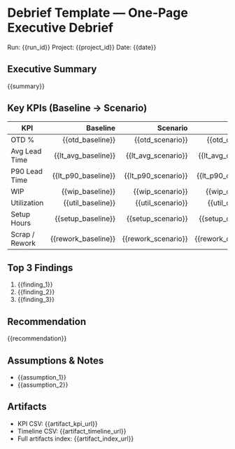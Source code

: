 # Debrief Template — One‑Page Executive Debrief

Run: {{run_id}}
Project: {{project_id}}
Date: {{date}}

## Executive Summary
{{summary}}

## Key KPIs (Baseline → Scenario)
| KPI | Baseline | Scenario | Delta |
| --- | ---: | ---: | ---: |
| OTD % | {{otd_baseline}} | {{otd_scenario}} | {{otd_delta}} |
| Avg Lead Time | {{lt_avg_baseline}} | {{lt_avg_scenario}} | {{lt_avg_delta}} |
| P90 Lead Time | {{lt_p90_baseline}} | {{lt_p90_scenario}} | {{lt_p90_delta}} |
| WIP | {{wip_baseline}} | {{wip_scenario}} | {{wip_delta}} |
| Utilization | {{util_baseline}} | {{util_scenario}} | {{util_delta}} |
| Setup Hours | {{setup_baseline}} | {{setup_scenario}} | {{setup_delta}} |
| Scrap / Rework | {{rework_baseline}} | {{rework_scenario}} | {{rework_delta}} |

## Top 3 Findings
1. {{finding_1}}
2. {{finding_2}}
3. {{finding_3}}

## Recommendation
{{recommendation}}

## Assumptions & Notes
- {{assumption_1}}
- {{assumption_2}}

## Artifacts
- KPI CSV: {{artifact_kpi_url}}
- Timeline CSV: {{artifact_timeline_url}}
- Full artifacts index: {{artifact_index_url}}